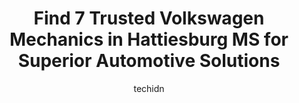 ---
layout: ampstory
image: https://images.unsplash.com/photo-1639928848401-41650dc7238e?ixlib=rb-4.0.3&ixid=MnwxMjA3fDB8MHxwaG90by1wYWdlfHx8fGVufDB8fHx8&auto=format&fit=crop&w=640&h=853&q=80
author: techidn
featured: false
description: For top-quality automotive repairs and maintenance, visit the 7 best Volkswagen Mechanic in Hattiesburg MS, USA. Their reputation for excellence and their dedication to customer satisfaction
title: Find 7 Trusted Volkswagen Mechanics in Hattiesburg MS for Superior Automotive Solutions
cover:
   title: Find 7 Trusted Volkswagen Mechanics in Hattiesburg MS for Superior Automotive Solutions
   subtitle: Rickpate
   background: https://images.unsplash.com/photo-1639928848401-41650dc7238e?ixlib=rb-4.0.3&ixid=MnwxMjA3fDB8MHxwaG90by1wYWdlfHx8fGVufDB8fHx8&auto=format&fit=crop&w=640&h=853&q=80

pages: 
 - layout: thirds
   top: <h1>#1 Phillips Car Care Center</h1>
   bottom: "<p>I took my vehicle to Phillips Car Care Center because it was making a noise I couldnt identify. They told me up front they wouldnt be able to get to it in the next </p>"
   background: https://www.knot35.com/toplist/wp-content/uploads/2023/06/best-volkswagen-mechanic-1-in-hattiesburg-ms-1685836620.jpeg
   backgroundblur: true
 - layout: thirds
   top: <h1>#2 98 Auto Service</h1>
   bottom: "<p>3389 MS-589, Hattiesburg, MS 39402, United States</p>"
   background: https://www.knot35.com/toplist/wp-content/uploads/2023/06/best-volkswagen-mechanic-2-in-hattiesburg-ms-1685836620.jpeg
   cta:
      link: https://www.knot35.com/toplist/find-7-trusted-volkswagen-mechanics-in-hattiesburg-ms-for-superior-automotive-solutions/
      text: Find 7 Trusted Volkswagen Mechanics in Hattiesburg MS for Superior Automotive Solutions
 - layout: thirds
   top: <h1>#3 Tire Trax Complete Auto Care</h1>
   bottom: "<p>6797 US-98, Hattiesburg, MS 39402, United States</p>"
   background: https://www.knot35.com/toplist/wp-content/uploads/2023/06/best-volkswagen-mechanic-3-in-hattiesburg-ms-1685836621.jpeg
   cta:
      link: https://www.knot35.com/toplist/find-7-trusted-volkswagen-mechanics-in-hattiesburg-ms-for-superior-automotive-solutions/
      text: Find 7 Trusted Volkswagen Mechanics in Hattiesburg MS for Superior Automotive Solutions
 - layout: thirds
   top: <h1>#4 B & R Auto Repair</h1>
   bottom: "<p>1501 Main St, Hattiesburg, MS 39401, United States</p>"
   background: https://images.unsplash.com/photo-1608501821300-4f99e58bba77?ixlib=rb-4.0.3&ixid=MnwxMjA3fDB8MHxwaG90by1wYWdlfHx8fGVufDB8fHx8&auto=format&fit=crop&w=640&h=853&q=80
   cta:
      link: https://www.knot35.com/toplist/find-7-trusted-volkswagen-mechanics-in-hattiesburg-ms-for-superior-automotive-solutions/
      text: Find 7 Trusted Volkswagen Mechanics in Hattiesburg MS for Superior Automotive Solutions
 - layout: thirds
   top: <h1>#5 Pro Auto</h1>
   bottom: "<p>73 Rivers Dr, Hattiesburg, MS 39401, United States</p>"
   background: https://images.unsplash.com/photo-1604871000636-074fa5117945?ixlib=rb-4.0.3&ixid=MnwxMjA3fDB8MHxwaG90by1wYWdlfHx8fGVufDB8fHx8&auto=format&fit=crop&w=640&h=853&q=80
   cta:
      link: https://www.knot35.com/toplist/find-7-trusted-volkswagen-mechanics-in-hattiesburg-ms-for-superior-automotive-solutions/
      text: Find 7 Trusted Volkswagen Mechanics in Hattiesburg MS for Superior Automotive Solutions
 - layout: thirds
   top: <h1>#6 Patterson Auto Electric LLC</h1>
   bottom: "<p>5436 Old Hwy 42, Hattiesburg, MS 39401, United States</p>"
   background: https://images.unsplash.com/photo-1536745287225-21d689278fd1?ixlib=rb-4.0.3&ixid=MnwxMjA3fDB8MHxwaG90by1wYWdlfHx8fGVufDB8fHx8&auto=format&fit=crop&w=640&h=853&q=80
   cta:
      link: https://www.knot35.com/toplist/find-7-trusted-volkswagen-mechanics-in-hattiesburg-ms-for-superior-automotive-solutions/
      text: Find 7 Trusted Volkswagen Mechanics in Hattiesburg MS for Superior Automotive Solutions
 - layout: thirds
   top: <h1>#7 HTL automotive services LLC</h1>
   bottom: "<p>305 Emerald Ln, Hattiesburg, MS 39401, United States</p>"
   background: https://images.unsplash.com/photo-1567095761054-7a02e69e5c43?ixlib=rb-4.0.3&ixid=MnwxMjA3fDB8MHxwaG90by1wYWdlfHx8fGVufDB8fHx8&auto=format&fit=crop&w=640&h=853&q=80
   cta:
      link: https://www.knot35.com/toplist/find-7-trusted-volkswagen-mechanics-in-hattiesburg-ms-for-superior-automotive-solutions/
      text: Find 7 Trusted Volkswagen Mechanics in Hattiesburg MS for Superior Automotive Solutions
 - layout: thirds
   middle: Continue reading...
   background: https://images.unsplash.com/photo-1534312527009-56c7016453e6?ixlib=rb-4.0.3&ixid=MnwxMjA3fDB8MHxwaG90by1wYWdlfHx8fGVufDB8fHx8&auto=format&fit=crop&w=640&h=853&q=80
   cta:
      link: https://www.knot35.com/toplist/find-7-trusted-volkswagen-mechanics-in-hattiesburg-ms-for-superior-automotive-solutions/
      text: Find 7 Trusted Volkswagen Mechanics in Hattiesburg MS for Superior Automotive Solutions
      
---
